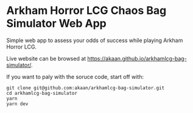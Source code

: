 # Arkham Horror LCG Chaos Bag Simulator Web App

Simple web app to assess your odds of success while playing Arkham Horror LCG.

Live website can be browsed at https://akaan.github.io/arkhamlcg-bag-simulator/.

If you want to paly with the soruce code, start off with:

```
git clone git@github.com:akaan/arkhamlcg-bag-simulator.git
cd arkhamlcg-bag-simulator
yarn
yarn dev
```
